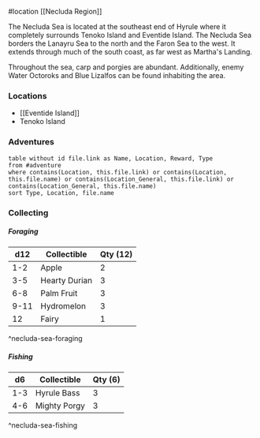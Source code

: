  #location [[Necluda Region]]

The Necluda Sea is located at the southeast end of Hyrule where it completely surrounds Tenoko Island and Eventide Island. The Necluda Sea borders the Lanayru Sea to the north and the Faron Sea to the west. It extends through much of the south coast, as far west as Martha's Landing.

Throughout the sea, carp and porgies are abundant. Additionally, enemy Water Octoroks and Blue Lizalfos can be found inhabiting the area.

### Locations

 * [[Eventide Island]]
 * Tenoko Island

### Adventures
```dataview
table without id file.link as Name, Location, Reward, Type
from #adventure
where contains(Location, this.file.link) or contains(Location, this.file.name) or contains(Location_General, this.file.link) or contains(Location_General, this.file.name)
sort Type, Location, file.name
```

### Collecting

##### Foraging

| d12  | Collectible   | Qty (12) |
| ---- | ------------- | -------- |
| 1-2  | Apple         | 2        |
| 3-5  | Hearty Durian | 3        |
| 6-8  | Palm Fruit    | 3        |
| 9-11 | Hydromelon    | 3        |
| 12   | Fairy         | 1        |
^necluda-sea-foraging

##### Fishing

| d6  | Collectible  | Qty (6) |
| --- | ------------ | ------- |
| 1-3 | Hyrule Bass  | 3       |
| 4-6 | Mighty Porgy | 3       |
^necluda-sea-fishing
